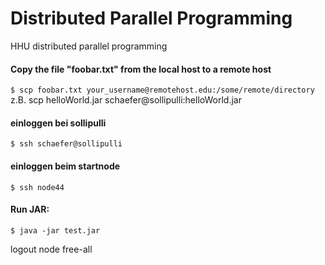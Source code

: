 # Distributed Parallel Programming
HHU distributed parallel programming

#### Copy the file "foobar.txt" from the local host to a remote host 
`$ scp foobar.txt your_username@remotehost.edu:/some/remote/directory`
z.B. scp helloWorld.jar schaefer@sollipulli:helloWorld.jar 

#### einloggen bei sollipulli
`$ ssh schaefer@sollipulli`

#### einloggen beim startnode
`$ ssh node44`

#### Run JAR:
`$ java -jar test.jar`

logout
node free-all
